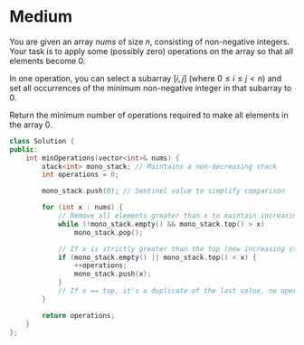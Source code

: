 # Medium

You are given an array $nums$ of size $n$, consisting of non-negative integers. Your task is to apply some (possibly zero) operations on the array so that all elements become $0$.

In one operation, you can select a subarray $[i, j]$ (where $0 \leq i \leq j < n)$ and set all occurrences of the minimum non-negative integer in that subarray to $0$.

Return the minimum number of operations required to make all elements in the array $0$.

```cpp
class Solution {
public:
    int minOperations(vector<int>& nums) {
        stack<int> mono_stack; // Maintains a non-decreasing stack
        int operations = 0;

        mono_stack.push(0); // Sentinel value to simplify comparison

        for (int x : nums) {
            // Remove all elements greater than x to maintain increasing order
            while (!mono_stack.empty() && mono_stack.top() > x)
                mono_stack.pop();

            // If x is strictly greater than the top (new increasing step)
            if (mono_stack.empty() || mono_stack.top() < x) {
                ++operations;
                mono_stack.push(x);
            }
            // If x == top, it's a duplicate of the last value, no operation needed
        }

        return operations;
    }
};
```
